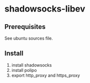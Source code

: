 # shadowsocks-libev

## Prerequisites

See ubuntu sources file.

## Install

1. install shadowsocks
2. install polipo
3. export http_proxy and https_proxy